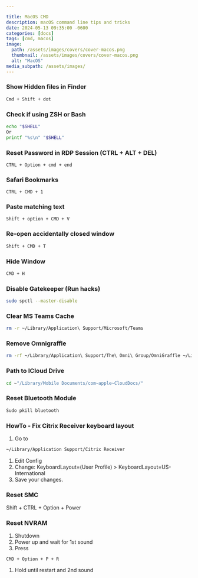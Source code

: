 ```yaml
---

title: MacOS CMD
description: macOS command line tips and tricks
date: 2024-05-13 09:35:00 -0600
categories: [docs]
tags: [cmd, macos]
image:
  path: /assets/images/covers/cover-macos.png
  thumbnail: /assets/images/covers/cover-macos.png
  alt: "MacOS"
media_subpath: /assets/images/
---
```


### Show Hidden files in Finder
```bash
Cmd + Shift + dot
```

### Check if using ZSH or Bash
```bash
echo "$SHELL"
Or
printf "%s\n" "$SHELL"
```

### Reset Password in RDP Session (CTRL + ALT + DEL)
```
CTRL + Option + cmd + end
```

### Safari Bookmarks
```
CTRL + CMD + 1
```

### Paste matching text
```
Shift + option + CMD + V 
```

### Re-open accidentally closed window
```bash
Shift + CMD + T
```

### Hide Window
```bash
CMD + H
```

### Disable Gatekeeper (Run hacks)
```bash
sudo spctl --master-disable
```

### Clear MS Teams Cache
```bash
rm -r ~/Library/Application\ Support/Microsoft/Teams
```

### Remove Omnigraffle 
```bash
rm -rf ~/Library/Application\ Support/The\ Omni\ Group/OmniGraffle ~/Library/Caches/com.omnigroup.OmniGraffle* ~/Library/Preferences/com.omnigroup.OmniGraffle*.plist ~/Library/Saved\ Application\ State/com.omnigroup.OmniGraffle*.savedState
```

### Path to ICloud Drive
```bash
cd ~"/Library/Mobile Documents/com~apple~CloudDocs/"
```

### Reset Bluetooth Module
```bash
Sudo pkill bluetooth
```

### HowTo - Fix Citrix Receiver keyboard layout
1. Go to 
```bash
~/Library/Application Support/Citrix Receiver
```
1. Edit Config
2. Change: KeyboardLayout=(User Profile) > KeyboardLayout=US-International 
3. Save your changes.

### Reset SMC
Shift + CTRL + Option + Power

### Reset NVRAM
1. Shutdown
2. Power up and wait for 1st sound
3. Press

```
CMD + Option + P + R
```
1. Hold until restart and 2nd sound
